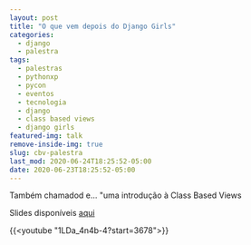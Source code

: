 ```yaml
---
layout: post
title: "O que vem depois do Django Girls"
categories:
  - django
  - palestra
tags:
  - palestras
  - pythonxp
  - pycon
  - eventos
  - tecnologia
  - django
  - class based views
  - django girls
featured-img: talk
remove-inside-img: true
slug: cbv-palestra
last_mod: 2020-06-24T18:25:52-05:00
date: 2020-06-23T18:25:52-05:00
---
```


Também chamadod e... "uma introdução à Class Based Views

<!--more-->
Slides disponíveis [aqui](https://speakerdeck.com/leportella/o-que-vem-depois-do-django-girls-uma-introducao-as-class-based-views)

{{<youtube "1LDa_4n4b-4?start=3678">}}